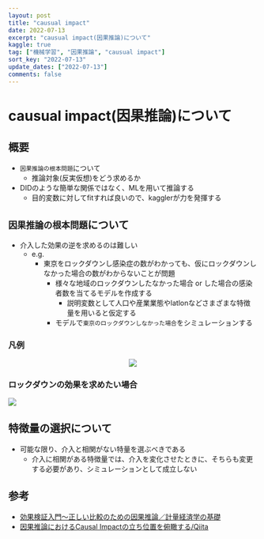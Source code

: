 ```yaml
---
layout: post
title: "causual impact"
date: 2022-07-13
excerpt: "causual impact(因果推論)について"
kaggle: true
tag: ["機械学習", "因果推論", "causual impact"]
sort_key: "2022-07-13"
update_dates: ["2022-07-13"]
comments: false
---
```


# causual impact(因果推論)について

## 概要
 - `因果推論の根本問題`について
   - 推論対象(反実仮想)をどう求めるか
 - DIDのような簡単な関係ではなく、MLを用いて推論する
   - 目的変数に対してfitすれば良いので、kagglerが力を発揮する

## `因果推論の根本問題`について
 - 介入した効果の逆を求めるのは難しい
   - e.g.
     - 東京をロックダウンし感染症の数がわかっても、仮にロックダウンしなかった場合の数がわからないことが問題
       - 様々な地域のロックダウンしたなかった場合 or した場合の感染者数を当てるモデルを作成する
         - 説明変数として人口や産業業態やlatlonなどさまざまな特徴量を用いると仮定する
       - モデルで`東京のロックダウンしなかった場合`をシミュレーションする

### 凡例
<div align="center">
  <img src="https://user-images.githubusercontent.com/4949982/178656540-515638d7-ab9f-4415-b39c-61ce0c44d38c.png">
</div>

### ロックダウンの効果を求めたい場合
<div aling="center">
  <img src="https://user-images.githubusercontent.com/4949982/178656821-616d8727-16f0-4653-901a-6727062d0c63.png">
</div>

## 特徴量の選択について
 - 可能な限り、介入と相関がない特量を選ぶべきである
   - 介入に相関がある特徴量では、介入を変化させたときに、そちらも変更する必要があり、シミュレーションとして成立しない

## 参考
 - [効果検証入門〜正しい比較のための因果推論／計量経済学の基礎](https://www.amazon.co.jp/dp/B0834JN23Y/)
 - [因果推論におけるCausal Impactの立ち位置を俯瞰する/Qiita](https://qiita.com/neuman71/items/342f56f31ac35b7532e5)
